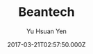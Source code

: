 ---
title: Beantech
github: 'https://github.com/YenYuHsuan/hexo-theme-beantech/'
demo: 'https://beantech.org/'
author: Yu Hsuan Yen
ssg:
  - Hexo
cms:
  - No Cms
date: 2017-03-21T02:57:50.000Z
github_branch: master
description: ':sparkles: Ported theme of Hux Blog by Kaijun, Modified by YuHsuan :sparkles:'
stale: true
---